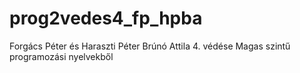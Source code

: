 prog2vedes4_fp_hpba
===================

Forgács Péter és Haraszti Péter Brúnó Attila 4. védése Magas szintű programozási nyelvekből
